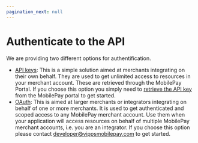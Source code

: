 ```yaml
---
pagination_next: null
---
```


# Authenticate to the API

We are providing two different options for authentification.

- [API keys](/docs/reporting/authentication/api-key): This is a simple solution aimed at merchants integrating on their own behalf. They are used to get unlimited access to resources in your merchant account. These are retrieved through the MobilePay Portal. If you choose this option you simply need to [retrieve the API key](/docs/reporting/authentication/api-key#get-an-api-key) from the MobilePay portal to get started.
- [OAuth](/docs/reporting/authentication/open-id): This is aimed at larger merchants or integrators integrating on behalf of one or more merchants. It is used to get authenticated and scoped access to any MobilePay merchant account. Use them when your application will access resources on behalf of multiple MobilePay merchant accounts, i.e. you are an integrator. If you choose this option please contact developer@vippsmobilepay.com to get started. 